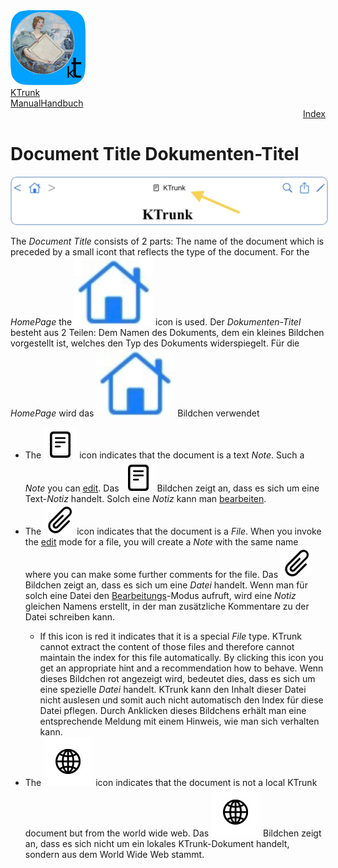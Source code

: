 <div class="hGrid">
  <div class="grid-1">
    <a href="./../index.html"><img src="./../logo120.png"></a>
  </div>
  <div class="grid-2">
    <div class="gridTitle"><a href="./../index.html">KTrunk</a></div>
    <div class="gridTitle"><a href="./../Manual.html"><span class="en">Manual</span><span class="de">Handbuch</span></a></div>
    <div class="gridDescription" style="text-align: right;"><a href="Index.html">Index</a></div>
  </div>
<div class="gridBreak"></div>
</div>



<h1>
  <span class="en">Document Title</span>
  <span class="de">Dokumenten-Titel</span>
</h1>
<img src="DocumentTitle.jpg" style="border: 2px solid #B0C4DE; border-radius: 10px;">
<p>
  <span class="en">The <i>Document Title</i> consists of 2 parts: The name of the document which is preceded by a small icont that reflects the type of the document. For the <i>HomePage</i> the <img src="buttons/home.jpg" class="inLineImg"> icon is used.</span>
  <span class="de">Der <i>Dokumenten-Titel</i> besteht aus 2 Teilen: Dem Namen des Dokuments, dem ein kleines Bildchen vorgestellt ist, welches den Typ des Dokuments widerspiegelt. Für die <i>HomePage</i> wird das <img src="buttons/home.jpg" class="inLineImg"> Bildchen verwendet</span>
</p>
<ul>
  <li>
    <span class="en">The <img src="buttons/note.png" class="inLineImg"> icon indicates that the document is a text <i>Note</i>. Such a <i>Note</i> you can <a href="EditMode.html">edit</a>.</span>
    <span class="de">Das <img src="buttons/note.png" class="inLineImg"> Bildchen zeigt an, dass es sich um eine Text-<i>Notiz</i> handelt. Solch eine <i>Notiz</i> kann man <a href="EditMode.html">bearbeiten</a>.</span>
  </li>
  <li>
    <span class="en">The <img src="buttons/file.jpg" class="inLineImg"> icon indicates that the document is a <i>File</i>. When you invoke the <a href="EditMode.html">edit</a> mode for a file, you will create a <i>Note</i> with the same name where you can make some further comments for the file.</span>
    <span class="de">Das <img src="buttons/file.jpg" class="inLineImg"> Bildchen zeigt an, dass es sich um eine <i>Datei</i> handelt. Wenn man für solch eine Datei den <a href="EditMode.html">Bearbeitungs</a>-Modus aufruft, wird eine <i>Notiz</i> gleichen Namens erstellt, in der man zusätzliche Kommentare zu der Datei schreiben kann.</span>
  </li>
  <ul>
    <li>
      <span class="en">If this icon is red it indicates that it is a special <i>File</i> type. KTrunk cannot extract the content of those files and therefore cannot maintain the index for this file automatically. By clicking this icon you get an appropriate hint and a recommendation how to behave.</span>
      <span class="de">Wenn dieses Bildchen rot angezeigt wird, bedeutet dies, dass es sich um eine spezielle <i>Datei</i> handelt. KTrunk kann den Inhalt dieser Datei nicht auslesen und somit auch nicht automatisch den Index für diese Datei pflegen. Durch Anklicken dieses Bildchens erhält man eine entsprechende Meldung mit einem Hinweis, wie man sich verhalten kann.</span>
    </li>
  </ul>
  <li>
    <span class="en">The <img src="buttons/web.jpg" class="inLineImg"> icon indicates that the document is not a local KTrunk document but from the world wide web.</span>
    <span class="de">Das <img src="buttons/web.jpg" class="inLineImg"> Bildchen zeigt an, dass es sich nicht um ein lokales KTrunk-Dokument handelt, sondern aus dem World Wide Web stammt.</span>
  </li>
</ul>

